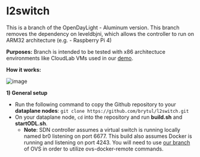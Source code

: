 # l2switch
This is a branch of the OpenDayLight - Aluminum version.  This branch removes the dependency on leveldbjni, which allows the controller to run on ARM32 architecture (e.g. - Raspberry Pi 4)

**Purposes:** Branch is intended to be tested with x86 architectuce environments like CloudLab VMs used in our [demo](https://github.com/slab14/IoT_Sec_Gateway).

**How it works:**

 ![image](https://i.ibb.co/44GHvNQ/image.png)
 
 
**1) General setup**
  - Run the following command to copy the Github repository to your __dataplane nodes__: `git clone https://github.com/brytul/l2switch.git`
  - On your dataplane node, `cd` into the repository and run **build.sh** and **startODL.sh**.
    - __Note__: SDN controller assumes a virtual switch is running locally named br0 listening on port 6677.  This build also assumes Docker is running and listening on port 4243. You will need to use [our branch](https://github.com/slab14/ovs/tree/slab) of OVS in order to utilize ovs-docker-remote commands.
